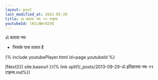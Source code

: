 ```yaml
---
layout: post
last_modified_at: 2021-03-29
title: ॐ बलाया नमः ११ टाइम्स
youtubeId: lNlLNWrO2VQ
---
```

 
 
 ॐ बलाया नमः  
 
 -  जिसके पास ताकत है 
 
  
 
  
 
 
 
 
 
 


{% include youtubePlayer.html id=page.youtubeId %}
 
[Next]({{ site.baseurl }}{% link  split1/_posts/2013-09-29-ॐ इतिहास्या नमः ११ टाइम्स.md%})
 
